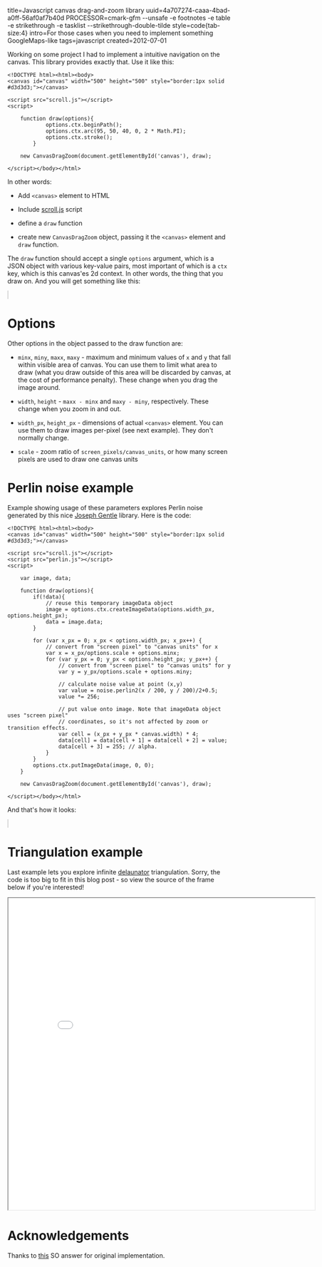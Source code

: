 title=Javascript canvas drag-and-zoom library
uuid=4a707274-caaa-4bad-a0ff-56af0af7b40d
PROCESSOR=cmark-gfm --unsafe -e footnotes -e table -e strikethrough -e tasklist --strikethrough-double-tilde
style=code{tab-size:4}
intro=For those cases when you need to implement something GoogleMaps-like
tags=javascript
created=2012-07-01

Working on some project I had to implement a intuitive navigation on the canvas.
This library provides exactly that. Use it like this:

	<!DOCTYPE html><html><body>
	<canvas id="canvas" width="500" height="500" style="border:1px solid #d3d3d3;"></canvas>

	<script src="scroll.js"></script>
	<script>

		function draw(options){
				options.ctx.beginPath();
				options.ctx.arc(95, 50, 40, 0, 2 * Math.PI);
				options.ctx.stroke();
			}

		new CanvasDragZoom(document.getElementById('canvas'), draw);

	</script></body></html>

In other words:

* Add `<canvas>` element to HTML

* Include [scroll.js][] script

* define a `draw` function

* create new `CanvasDragZoom` object, passing it the `<canvas>` element and `draw` function.

[scroll.js]: javascript-canvas-drag-and-zoom-library/scroll.js

The `draw` function should accept a single `options` argument, which is a JSON object with various key-value pairs, most important of which is a `ctx` key, which is this canvas'es 2d context.
In other words, the thing that you draw on.
And you will get something like this:

<div>
<canvas id="canvas1" width="688" height="400" style="border:1px solid #d3d3d3;"></canvas>
<script src="javascript-canvas-drag-and-zoom-library/scroll.js"></script>
<style>
canvas,iframe{background: white}
</style>
<script>
	function draw1(options){
			options.ctx.beginPath();
			options.ctx.arc(95, 50, 40, 0, 2 * Math.PI);
			options.ctx.stroke();
		}
	new CanvasDragZoom(document.getElementById('canvas1'), draw1);
</script></body></html>
</div>

Options
=======

Other options in the object passed to the draw function are:

* `minx`, `miny`, `maxx`, `maxy` - maximum and minimum values of `x` and `y` that fall within visible area of canvas. You can use them to limit what area to draw (what you draw outside of this area will be discarded by canvas, at the cost of performance penalty). These change when you drag the image around.

* `width`, `height` - `maxx - minx` and `maxy - miny`, respectively. These change when you zoom in and out.

* `width_px`, `height_px` - dimensions of actual `<canvas>` element. You can use them to draw images per-pixel (see next example). They don't normally change.

* `scale` - zoom ratio of `screen_pixels/canvas_units`, or how many screen pixels are used to draw one canvas units

Perlin noise example
====================

Example showing usage of these parameters explores Perlin noise generated by this nice [Joseph Gentle][perlin] library. Here is the code:

[perlin]: https://github.com/josephg/noisejs

	<!DOCTYPE html><html><body>
	<canvas id="canvas" width="500" height="500" style="border:1px solid #d3d3d3;"></canvas>

	<script src="scroll.js"></script>
	<script src="perlin.js"></script>
	<script>

		var image, data;

		function draw(options){
			if(!data){
				// reuse this temporary imageData object
				image = options.ctx.createImageData(options.width_px, options.height_px);
				data = image.data;
			}

			for (var x_px = 0; x_px < options.width_px; x_px++) {
				// convert from "screen pixel" to "canvas units" for x
				var x = x_px/options.scale + options.minx;
				for (var y_px = 0; y_px < options.height_px; y_px++) {
					// convert from "screen pixel" to "canvas units" for y
					var y = y_px/options.scale + options.miny;

					// calculate noise value at point (x,y)
					var value = noise.perlin2(x / 200, y / 200)/2+0.5;
					value *= 256;

					// put value onto image. Note that imageData object uses "screen pixel"
					// coordinates, so it's not affected by zoom or transition effects.
					var cell = (x_px + y_px * canvas.width) * 4;
					data[cell] = data[cell + 1] = data[cell + 2] = value;
					data[cell + 3] = 255; // alpha.
				}
			}
			options.ctx.putImageData(image, 0, 0);
		}

		new CanvasDragZoom(document.getElementById('canvas'), draw);

	</script></body></html>

And that's how it looks:

<div>
<canvas id="canvas2" width="688" height="700" style="border:1px solid #d3d3d3;"></canvas>
<script src="javascript-canvas-drag-and-zoom-library/perlin.js"></script>
<script>
	var image, data;
	function draw2(options){
			if(!data){
					image = options.ctx.createImageData(options.width_px, options.height_px);
					data = image.data; } 
			for (var x_px = 0; x_px < options.width_px; x_px++) {
					var x = x_px/options.scale + options.minx;
					for (var y_px = 0; y_px < options.height_px; y_px++) {
							var y = y_px/options.scale + options.miny;
							var value = noise.perlin2(x / 200, y / 200)/2+0.5;
							value *= 256; 
							var cell = (x_px + y_px * options.width_px) * 4;
							data[cell] = data[cell + 1] = data[cell + 2] = value;
							data[cell + 3] = 255; // alpha.
						}
				}
			options.ctx.putImageData(image, 0, 0);
		}
	new CanvasDragZoom(document.getElementById('canvas2'), draw2);
</script></body></html>
</div>

Triangulation example
=====================

Last example lets you explore infinite [delaunator][] triangulation.
Sorry, the code is too big to fit in this blog post - so view the source of the frame below if you're interested!

[delaunator]: https://mapbox.github.io/delaunator/

<div>
<iframe width="688" height="700" src="javascript-canvas-drag-and-zoom-library/drag-triangles.html"></iframe>
</div>

Acknowledgements
================

Thanks to [this][] SO answer for original implementation.

[this]: https://stackoverflow.com/questions/2916081/zoom-in-on-a-point-using-scale-and-translate/3151987#3151987
